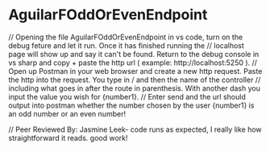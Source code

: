 # AguilarFOddOrEvenEndpoint

// Opening the file AguilarFOddOrEvenEndpoint in vs code, turn on the debug feture and let it run. Once it has finished running the
// localhost page will show up and say it can't be found. Return to the debug console in vs sharp and copy + paste the http url ( example: http://localhost:5250 ).
// Open up Postman in your web browser and create a new http request. Paste the http into the request. You type in / and then the name of the controller
// including what goes in after the route in parenthesis. With another dash you input the value you wish for {number1}.
// Enter send and the url should output into postman whether the number chosen by the user {number1} is an odd number or an even number!

// Peer Reviewed By: Jasmine Leek- code runs as expected, I really like how straightforward it reads. good work!
